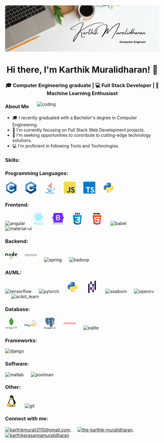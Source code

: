 ![logo](https://github.com/karthikprasannamuralidharan/karthikprasannamuralidharan/blob/main/White%20Minimalist%20Profile%20LinkedIn%20Banner.png)

<h1 align="center">Hi there, I'm Karthik Muralidharan! 👋</h1>
<h3 align="center">🎓 Computer Engineering graduate | 💻 Full Stack Developer | 🌱 Machine Learning Enthusiast</h3>

<img align="right" alt="coding" width="400" src="https://camo.githubusercontent.com/55c6447056dee08842ca232bf5e61fd03a3fad92467e82327bf70069a7c58aaa/68747470733a2f2f63646e2e6472696262626c652e636f6d2f75736572732f313730383831362f73637265656e73686f74732f31353633373235362f6d656469612f66393832366630616638613439343632663034383236326138353032303335622e676966">

### About Me

- 🎓 I recently graduated with a Bachelor's degree in Computer Engineering.
- 🌱 I'm currently focusing on Full Stack Web Development projects.
- 💼 I'm seeking opportunities to contribute to cutting-edge technology solutions.
- 💻 I'm proficient in following Tools and Technologies.

<h3 align="left">Skills:</h3>
<h3 align="left">Programming Languages:</h3>
<p align="left">
  <img src="https://raw.githubusercontent.com/devicons/devicon/master/icons/c/c-original.svg" alt="c" width="40" height="40"/>
  &nbsp;&nbsp;&nbsp;&nbsp;
  <img src="https://raw.githubusercontent.com/devicons/devicon/master/icons/cplusplus/cplusplus-original.svg" alt="cplusplus" width="40" height="40"/>
  &nbsp;&nbsp;&nbsp;&nbsp;
  <img src="https://raw.githubusercontent.com/devicons/devicon/master/icons/java/java-original.svg" alt="java" width="40" height="40"/>
  &nbsp;&nbsp;&nbsp;&nbsp;
  <img src="https://raw.githubusercontent.com/devicons/devicon/master/icons/javascript/javascript-original.svg" alt="javascript" width="40" height="40"/>
  &nbsp;&nbsp;&nbsp;&nbsp;
  <img src="https://raw.githubusercontent.com/devicons/devicon/master/icons/typescript/typescript-original.svg" alt="typescript" width="40" height="40"/>
  &nbsp;&nbsp;&nbsp;&nbsp;
  <img src="https://raw.githubusercontent.com/devicons/devicon/master/icons/python/python-original.svg" alt="python" width="40" height="40"/>
</p>

<h3 align="left">Frontend:</h3>
<p align="left">
  <img src="https://angular.io/assets/images/logos/angular/angular.svg" alt="angular" width="40" height="40"/>
  &nbsp;&nbsp;&nbsp;&nbsp;
  <img src="https://raw.githubusercontent.com/devicons/devicon/master/icons/react/react-original-wordmark.svg" alt="react" width="40" height="40"/>
  &nbsp;&nbsp;&nbsp;&nbsp;
  <img src="https://raw.githubusercontent.com/devicons/devicon/master/icons/bootstrap/bootstrap-plain-wordmark.svg" alt="bootstrap" width="40" height="40"/>
  &nbsp;&nbsp;&nbsp;&nbsp;
  <img src="https://raw.githubusercontent.com/devicons/devicon/master/icons/css3/css3-original-wordmark.svg" alt="css3" width="40" height="40"/>
  &nbsp;&nbsp;&nbsp;&nbsp;
  <img src="https://raw.githubusercontent.com/devicons/devicon/master/icons/html5/html5-original-wordmark.svg" alt="html5" width="40" height="40"/>
  &nbsp;&nbsp;&nbsp;&nbsp;
  <img src="https://www.vectorlogo.zone/logos/babeljs/babeljs-icon.svg" alt="babel" width="40" height="40"/>
  &nbsp;&nbsp;&nbsp;&nbsp;
  <img src="https://cdn.jsdelivr.net/npm/@mui/material/logo.svg" alt="material-ui" width="40" height="40"/>
</p>

<h3 align="left">Backend:</h3>
<p align="left">
  <img src="https://raw.githubusercontent.com/devicons/devicon/master/icons/nodejs/nodejs-original-wordmark.svg" alt="nodejs" width="40" height="40"/>
  &nbsp;&nbsp;&nbsp;&nbsp;
  <img src="https://raw.githubusercontent.com/devicons/devicon/master/icons/express/express-original-wordmark.svg" alt="express" width="40" height="40"/>
  &nbsp;&nbsp;&nbsp;&nbsp;
  <img src="https://cdn.worldvectorlogo.com/logos/spring-3.svg" alt="spring" width="40" height="40"/>
  &nbsp;&nbsp;&nbsp;&nbsp;
  <img src="https://www.vectorlogo.zone/logos/apache_hadoop/apache_hadoop-icon.svg" alt="hadoop" width="40" height="40"/>
</p>

<h3 align="left">AI/ML:</h3>
<p align="left">
  <img src="https://www.vectorlogo.zone/logos/tensorflow/tensorflow-icon.svg" alt="tensorflow" width="40" height="40"/>
  &nbsp;&nbsp;&nbsp;&nbsp;
  <img src="https://pytorch.org/assets/images/pytorch-logo.png" alt="pytorch" width="40" height="40"/>
  &nbsp;&nbsp;&nbsp;&nbsp;
  <img src="https://raw.githubusercontent.com/devicons/devicon/master/icons/python/python-original.svg" alt="python" width="40" height="40"/>
  &nbsp;&nbsp;&nbsp;&nbsp;
  <img src="https://raw.githubusercontent.com/devicons/devicon/master/icons/pandas/pandas-original.svg" alt="pandas" width="40" height="40"/>
  &nbsp;&nbsp;&nbsp;&nbsp;
  <img src="https://seaborn.pydata.org/_images/logo-mark-lightbg.svg" alt="seaborn" width="40" height="40"/>
  &nbsp;&nbsp;&nbsp;&nbsp;
  <img src="https://raw.githubusercontent.com/devicons/devicon/master/icons/opencv/opencv-icon.svg" alt="opencv" width="40" height="40"/>
  &nbsp;&nbsp;&nbsp;&nbsp;
  <img src="https://raw.githubusercontent.com/devicons/devicon/master/icons/scikit-learn/scikit-learn-original.svg" alt="scikit_learn" width="40" height="40"/>
</p>

<h3 align="left">Database:</h3>
<p align="left">
  <img src="https://raw.githubusercontent.com/devicons/devicon/master/icons/mongodb/mongodb-original-wordmark.svg" alt="mongodb" width="40" height="40"/>
  &nbsp;&nbsp;&nbsp;&nbsp;
  <img src="https://raw.githubusercontent.com/devicons/devicon/master/icons/mysql/mysql-original-wordmark.svg" alt="mysql" width="40" height="40"/>
  &nbsp;&nbsp;&nbsp;&nbsp;
  <img src="https://raw.githubusercontent.com/devicons/devicon/master/icons/postgresql/postgresql-original-wordmark.svg" alt="postgresql" width="40" height="40"/>
  &nbsp;&nbsp;&nbsp;&nbsp;
  <img src="https://raw.githubusercontent.com/devicons/devicon/master/icons/oracle/oracle-original.svg" alt="oracle" width="40" height="40"/>
  &nbsp;&nbsp;&nbsp;&nbsp;
  <img src="https://www.vectorlogo.zone/logos/sqlite/sqlite-icon.svg" alt="sqlite" width="40" height="40"/>
</p>

<h3 align="left">Frameworks:</h3>
<p align="left">
  <img src="https://cdn.worldvectorlogo.com/logos/django.svg" alt="django" width="40" height="40"/>
</p>

<h3 align="left">Software:</h3>
<p align="left">
  <img src="https://www.mathworks.com/matlabcentral/mlc-downloads/downloads/submissions/74465/versions/3/screenshot.png" alt="matlab" width="40" height="40"/>
  &nbsp;&nbsp;&nbsp;&nbsp;
  <img src="https://www.vectorlogo.zone/logos/getpostman/getpostman-icon.svg" alt="postman" width="40" height="40"/>
</p>

<h3 align="left">Other:</h3>
<p align="left">
  <img src="https://raw.githubusercontent.com/devicons/devicon/master/icons/linux/linux-original.svg" alt="linux" width="40" height="40"/>
  &nbsp;&nbsp;&nbsp;&nbsp;
  <img src="https://www.vectorlogo.zone/logos/git-scm/git-scm-icon.svg" alt="git" width="40" height="40"/>
</p>

<h3 align="left">Connect with me:</h3>
<p align="left">
  <a href="mailto:karthikmurali3110@gmail.com" target="_blank">
    <img align="center" src="https://img.icons8.com/fluent/48/000000/gmail.png" alt="karthikmurali3110@gmail.com" height="30" width="40" />
  </a>&nbsp;&nbsp;&nbsp;&nbsp;
  <a href="https://linkedin.com/in/the-karthik-muralidharan" target="_blank">
    <img align="center" src="https://raw.githubusercontent.com/rahuldkjain/github-profile-readme-generator/master/src/images/icons/Social/linked-in-alt.svg" alt="the-karthik-muralidharan" height="30" width="40" />
  </a>&nbsp;&nbsp;&nbsp;&nbsp;
  <a href="https://www.leetcode.com/karthikprasannamuralidharan" target="_blank">
    <img align="center" src="https://raw.githubusercontent.com/rahuldkjain/github-profile-readme-generator/master/src/images/icons/Social/leet-code.svg" alt="karthikprasannamuralidharan" height="30" width="40" />
  </a>
</p>
